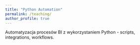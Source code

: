 ```yaml
---
title: "Python Automation"
permalink: /teaching/
author_profile: true
---
```


Automatyzacja procesów BI z wykorzystaniem Python - scripts, integrations, workflows.
